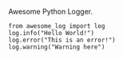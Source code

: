 Awesome Python Logger. 
 
```
from awesome_log import log
log.info("Hello World!")
log.error("This is an error!")
log.warning("Warning here")
```
